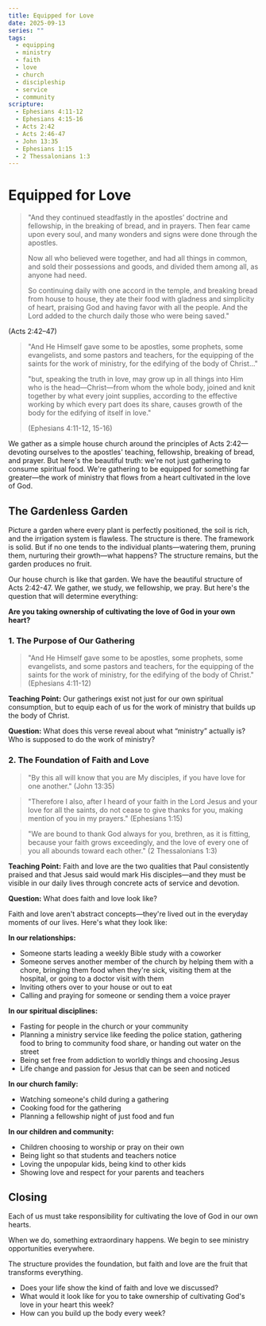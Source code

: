 ```yaml
---
title: Equipped for Love
date: 2025-09-13
series: ""
tags:
  - equipping
  - ministry
  - faith
  - love
  - church
  - discipleship
  - service
  - community
scripture:
  - Ephesians 4:11-12
  - Ephesians 4:15-16
  - Acts 2:42
  - Acts 2:46-47
  - John 13:35
  - Ephesians 1:15
  - 2 Thessalonians 1:3
---
```


# Equipped for Love


>"And they continued steadfastly in the apostles’ doctrine and fellowship, in the breaking of bread, and in prayers. Then fear came upon every soul, and many wonders and signs were done through the apostles. 
>
>Now all who believed were together, and had all things in common, and sold their possessions and goods, and divided them among all, as anyone had need.
>
>So continuing daily with one accord in the temple, and breaking bread from house to house, they ate their food with gladness and simplicity of heart, praising God and having favor with all the people. And the Lord added to the church daily those who were being saved."
>
(Acts 2:42–47)

> "And He Himself gave some to be apostles, some prophets, some evangelists, and some pastors and teachers, for the equipping of the saints for the work of ministry, for the edifying of the body of Christ..." 
> 
> "but, speaking the truth in love, may grow up in all things into Him who is the head—Christ—from whom the whole body, joined and knit together by what every joint supplies, according to the effective working by which every part does its share, causes growth of the body for the edifying of itself in love." 
> 
> (Ephesians 4:11-12, 15-16)

We gather as a simple house church around the principles of Acts 2:42—devoting ourselves to the apostles' teaching, fellowship, breaking of bread, and prayer. But here's the beautiful truth: we're not just gathering to consume spiritual food. We're gathering to be equipped for something far greater—the work of ministry that flows from a heart cultivated in the love of God.

## The Gardenless Garden

Picture a garden where every plant is perfectly positioned, the soil is rich, and the irrigation system is flawless. The structure is there. The framework is solid. But if no one tends to the individual plants—watering them, pruning them, nurturing their growth—what happens? The structure remains, but the garden produces no fruit.

Our house church is like that garden. We have the beautiful structure of Acts 2:42-47. We gather, we study, we fellowship, we pray. But here's the question that will determine everything: 

**Are you taking ownership of cultivating the love of God in your own heart?**

### 1. The Purpose of Our Gathering

> "And He Himself gave some to be apostles, some prophets, some evangelists, and some pastors and teachers, for the equipping of the saints for the work of ministry, for the edifying of the body of Christ." (Ephesians 4:11-12)

**Teaching Point:**
Our gatherings exist not just for our own spiritual consumption, but to equip each of us for the work of ministry that builds up the body of Christ.

**Question:**
What does this verse reveal about what “ministry” actually is? Who is supposed to do the work of ministry?

### 2. The Foundation of Faith and Love

> "By this all will know that you are My disciples, if you have love for one another." (John 13:35)

> "Therefore I also, after I heard of your faith in the Lord Jesus and your love for all the saints, do not cease to give thanks for you, making mention of you in my prayers." (Ephesians 1:15)

> "We are bound to thank God always for you, brethren, as it is fitting, because your faith grows exceedingly, and the love of every one of you all abounds toward each other." (2 Thessalonians 1:3)

**Teaching Point:**
Faith and love are the two qualities that Paul consistently praised and that Jesus said would mark His disciples—and they must be visible in our daily lives through concrete acts of service and devotion.

**Question:**
What does faith and love look like?

Faith and love aren't abstract concepts—they're lived out in the everyday moments of our lives. Here's what they look like:

**In our relationships:**
- Someone starts leading a weekly Bible study with a coworker
- Someone serves another member of the church by helping them with a chore, bringing them food when they're sick, visiting them at the hospital, or going to a doctor visit with them
- Inviting others over to your house or out to eat
- Calling and praying for someone or sending them a voice prayer

**In our spiritual disciplines:**
- Fasting for people in the church or your community
- Planning a ministry service like feeding the police station, gathering food to bring to community food share, or handing out water on the street
- Being set free from addiction to worldly things and choosing Jesus
- Life change and passion for Jesus that can be seen and noticed

**In our church family:**
- Watching someone's child during a gathering
- Cooking food for the gathering
- Planning a fellowship night of just food and fun

**In our children and community:**
- Children choosing to worship or pray on their own
- Being light so that students and teachers notice
- Loving the unpopular kids, being kind to other kids
- Showing love and respect for your parents and teachers

## Closing

Each of us must take responsibility for cultivating the love of God in our own hearts. 

When we do, something extraordinary happens. We begin to see ministry opportunities everywhere.

The structure provides the foundation, but faith and love are the fruit that transforms everything.

- Does your life show the kind of faith and love we discussed?
- What would it look like for you to take ownership of cultivating God's love in your heart this week?
- How can you build up the body every week?
